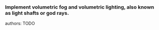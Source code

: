 ### Implement volumetric fog and volumetric lighting, also known as light shafts or god rays.

<div class="release-feature-authors">authors: TODO</div>
